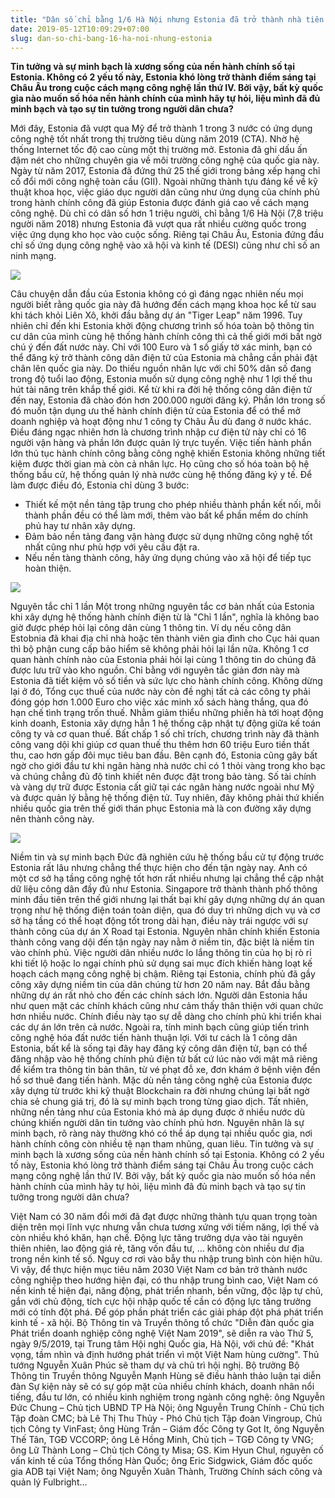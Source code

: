 ```yaml
---
title: "Dân số chỉ bằng 1/6 Hà Nội nhưng Estonia đã trở thành nhà tiên phong công nghệ tại Châu Âu như thế nào?"
date: 2019-05-12T10:09:29+07:00
slug: dan-so-chi-bang-16-ha-noi-nhung-estonia
---
```


**Tin tưởng và sự minh bạch là xương sống của nền hành chính số tại Estonia. Không có 2 yếu tố này, Estonia khó lòng trở thành điểm sáng tại Châu Âu trong cuộc cách mạng công nghệ lần thứ IV. Bởi vậy, bất kỳ quốc gia nào muốn số hóa nền hành chính của mình hãy tự hỏi, liệu mình đã đủ minh bạch và tạo sự tin tưởng trong người dân chưa?**

Mới đây, Estonia đã vượt qua Mỹ để trở thành 1 trong 3 nước có ứng dụng công nghệ tốt nhất trong thị trường tiêu dùng năm 2019 (CTA). Nhờ hệ thống Internet tốc độ cao cùng một thị trường mở. Estonia đã ghi dấu ấn đậm nét cho những chuyên gia về môi trường công nghệ của quốc gia này.
Ngày từ năm 2017, Estonia đã đứng thứ 25 thế giới trong bảng xếp hạng chỉ cố đổi mới công nghệ toàn cầu (GII). Ngoài những thành tựu đáng kể về kỹ thuật khoa học, việc giáo dục người dân cũng như ứng dụng của chính phủ trong hành chính công đã giúp Estonia được đánh giá cao về cách mạng công nghệ. Dù chỉ có dân số hơn 1 triệu người, chỉ bằng 1/6 Hà Nội (7,8 triệu người năm 2018) nhưng Estonia đã vượt qua rất nhiều cường quốc trong việc ứng dụng kho học vào cuộc sống.
Riêng tại Châu Âu, Estonia đứng đầu chỉ số ứng dụng công nghệ vào xã hội và kinh tế (DESI) cũng như chỉ số an ninh mạng.

![](https://2.bp.blogspot.com/-y8jkOXiuXwU/XNJP7VQoJDI/AAAAAAAAKfE/ZcF0Cl4nSHQw71hwqaHhkraPehoQ1pLOwCEwYBhgL/s1600/43.jpg)

Câu chuyện dẫn đầu của Estonia không có gì đáng ngạc nhiên nếu mọi người biết rằng quốc gia này đã hướng đến cách mạng khoa học kể từ sau khi tách khỏi Liên Xô, khởi đầu bằng dự án "Tiger Leap" năm 1996. Tuy nhiên chỉ đến khi Estonia khởi động chương trình số hóa toàn bộ thông tin cư dân của mình cùng hệ thống hành chính công thì cả thế giới mới bất ngờ chú ý đến đất nước này.
Chỉ với 100 Euro và 1 số giấy tờ xác minh, bạn có thể đăng ký trở thành công dân điện tử của Estonia mà chẳng cần phải đặt chân lên quốc gia này. Do thiếu nguồn nhân lực với chỉ 50% dân số đang trong độ tuổi lao động, Estonia muốn sử dụng công nghệ như 1 lợi thế thu hút tài năng trên khắp thế giới.
Kể từ khi ra đời hệ thống công dân điện tử đến nay, Estonia đã chào đón hơn 200.000 người đăng ký. Phần lớn trong số đó muốn tận dụng ưu thế hành chính điện tử của Estonia để có thể mở doanh nghiệp và hoạt động như 1 công ty Châu Âu dù đang ở nước khác. Điều đáng ngạc nhiên hơn là chương trình nhập cư điện tử này chỉ có 16 người vận hàng và phần lớn được quản lý trực tuyến.
Việc tiến hành phần lớn thủ tục hành chính công bằng công nghệ khiến Estonia không những tiết kiệm được thời gian mà còn cả nhân lực. Họ cũng cho số hóa toàn bộ hệ thống bầu cử, hệ thống quản lý nhà nước cùng hệ thống đăng ký y tế.
Để làm được điều đó, Estonia chỉ dùng 3 bước:
- Thiết kế một nền tảng tập trung cho phép nhiều thành phần kết nối, mỗi thành phần đều có thể làm mới, thêm vào bất kể phần mềm do chính phủ hay tư nhân xây dựng.
- Đảm bảo nền tảng đang vận hàng được sử dụng những công nghệ tốt nhất cũng như phù hợp với yêu cầu đặt ra.
- Nếu nền tàng thành công, hãy ứng dụng chúng vào xã hội để tiếp tục hoàn thiện.

![](https://4.bp.blogspot.com/-0g1uGuG8Ah8/XNJP7gyEQVI/AAAAAAAAKfM/UvUaluClCGstpPLD03_hk2U28xa7A2MFwCEwYBhgL/s1600/44.png)

Nguyên tắc chỉ 1 lần
Một trong những nguyên tắc cơ bản nhất của Estonia khi xây dựng hệ thống hành chính điện từ là "Chỉ 1 lần", nghĩa là không bao giờ được phép hỏi lại công dân cùng 1 thông tin. Ví dụ nếu công dân Estobnia đã khai địa chỉ nhà hoặc tên thành viên gia đình cho Cục hải quan thì bộ phận cung cấp bảo hiểm sẽ không phải hỏi lại lần nữa. Không 1 cơ quan hành chính nào của Estonia phải hỏi lại cùng 1 thông tin do chúng đã được lưu trữ vào kho nguồn.
Chỉ bằng với nguyên tắc giản đơn này mà Estonia đã tiết kiệm vô số tiền và sức lực cho hành chính công.
Không dừng lại ở đó, Tổng cục thuế của nước này còn đề nghị tất cả các công ty phải đóng góp hơn 1.000 Euro cho việc xác minh xổ sách hàng thắng, qua đó hạn chế tình trạng trốn thuế. Nhằm giảm thiểu những phiền hà tới hoạt động kinh doanh, Estonia xây dựng hẳn 1 hệ thống cập nhật tự động giữa kế toán công ty và cơ quan thuế.
Bất chấp 1 số chỉ trích, chương trình này đã thành công vang dội khi giúp cơ quan thuế thu thêm hơn 60 triệu Euro tiền thất thu, cao hơn gấp đôi mục tiêu ban đầu.
Bên cạnh đó, Estonia cũng gây bất ngờ cho giới đầu tư khi ngân hàng nhà nước chỉ có 1 thỏi vàng trong kho bạc và chúng chẳng đủ độ tinh khiết nên được đặt trong bảo tàng. Số tài chính và vàng dự trữ được Estonia cất giữ tại các ngân hàng nước ngoài như Mỹ và được quản lý bằng hệ thống điện tử.
Tuy nhiên, đây không phải thứ khiến nhiều quốc gia trên thế giới thán phục Estonia mà là con đường xây dựng nên thành công này.

![](https://1.bp.blogspot.com/-FabQhVdyaVs/XNJP7-P5nnI/AAAAAAAAKfI/ef5CeA3rTfkij38BQ1lxlIZ4ChSwDOZngCEwYBhgL/s1600/45.jpg)

Niềm tin và sự minh bạch
Đức đã nghiên cứu hệ thống bầu cử tự động trước Estonia rất lâu nhưng chẳng thể thực hiện cho đến tận ngày nay. Anh có một cơ sở hạ tầng công nghệ tốt hơn rất nhiều nhưng lại chẳng thể cập nhật dữ liệu công dân đầy đủ như Estonia. Singapore trở thành thành phố thông minh đầu tiên trên thế giới nhưng lại thất bại khí gây dựng những dự án quan trọng như hệ thống điện toán toàn diện, qua đó duy trì những dịch vụ và cơ sở hạ tầng có thể hoạt động tốt trong dài hạn, điều này trái ngược với sự thành công của dự án X Road tại Estonia.
Nguyên nhân chính khiến Estonia thành công vang dội đến tận ngày nay nằm ở niềm tin, đặc biệt là niềm tin vào chính phủ. Việc người dân nhiều nước lo lắng thông tin của họ bị rò rỉ khi tiết lộ hoặc lo ngại chính phủ sử dụng sai mục đích khiến hàng loạt kế hoạch cách mạng công nghệ bị chậm.
Riêng tại Estonia, chính phủ đã gầy công xây dựng niềm tin của dân chúng từ hơn 20 năm nay. Bắt đầu bằng những dự án rất nhỏ cho đến các chính sách lớn. Người dân Estonia hầu như quen mặt các chính khách cũng như cảm thấy thân thiện với quan chức hơn nhiều nước. Chính điều này tạo sự dễ dàng cho chính phủ khi triển khai các dự án lớn trên cả nước.
Ngoài ra, tính minh bạch cũng giúp tiến trình công nghệ hóa đất nước tiến hành thuận lợi. Với tư cách là 1 công dân Estonia, bất kể là sống tại đây hay đăng ký công dân điện tử, bạn có thể đăng nhập vào hệ thống chính phủ điện tử bất cứ lúc nào với mật mã riêng để kiểm tra thông tin bản thân, từ vé phạt đỗ xe, đơn khám ở bệnh viện đến hồ sơ thuê đang tiến hành.
Mặc dù nền tảng công nghệ của Estonia được xây dựng từ trước khi kỹ thuật Blockchain ra đời nhưng chúng lại bất ngờ chia sẻ chung giá trị, đó là sự minh bạch trong từng giao dịch.
Tất nhiên, những nền tảng như của Estonia khó mà áp dụng được ở nhiều nước dù chúng khiến người dân tin tưởng vào chính phủ hơn. Nguyên nhân là sự minh bạch, rõ ràng này thường khó có thể áp dụng tại nhiều quốc gia, nơi hành chính công còn nhiều tệ nạn tham nhũng, quan liêu.
Tin tưởng và sự minh bạch là xương sống của nền hành chính số tại Estonia. Không có 2 yếu tố này, Estonia khó lòng trở thành điểm sáng tại Châu Âu trong cuộc cách mạng công nghệ lần thứ IV. Bởi vậy, bất kỳ quốc gia nào muốn số hóa nền hành chính của mình hãy tự hỏi, liệu mình đã đủ minh bạch và tạo sự tin tưởng trong người dân chưa?

Việt Nam có 30 năm đổi mới đã đạt được những thành tựu quan trọng toàn diện trên mọi lĩnh vực nhưng vẫn chưa tương xứng với tiềm năng, lợi thế và còn nhiều khó khăn, hạn chế. Động lực tăng trưởng dựa vào tài nguyên thiên nhiên, lao động giá rẻ, tăng vốn đầu tư, … không còn nhiều dư địa trong nền kinh tế số. Nguy cơ rơi vào bẫy thu nhập trung bình còn hiện hữu. Vì vậy, để thực hiện mục tiêu năm 2030 Việt Nam cơ bản trở thành nước công nghiệp theo hướng hiện đại, có thu nhập trung bình cao, Việt Nam có nền kinh tế hiện đại, năng động, phát triển nhanh, bền vững, độc lập tự chủ, gắn với chủ động, tích cực hội nhập quốc tế cần có động lực tăng trưởng mới có tính đột phá.
Để góp phần phát triển các giải pháp đột phá phát triển kinh tế - xã hội. Bộ Thông tin và Truyền thông tổ chức "Diễn đàn quốc gia Phát triển doanh nghiệp công nghệ Việt Nam 2019", sẽ diễn ra vào Thứ 5, ngày 9/5/2019, tại Trung tâm Hội nghị Quốc gia, Hà Nội, với chủ đề: "Khát vọng, tầm nhìn và định hướng phát triển vì một Việt Nam hùng cường".
Thủ tướng Nguyễn Xuân Phúc sẽ tham dự và chủ trì hội nghị. Bộ trưởng Bộ Thông tin Truyền thông Nguyễn Mạnh Hùng sẽ điều hành thảo luận tại diễn đàn
Sự kiện này sẽ có sự góp mặt của nhiều chính khách, doanh nhân nổi tiếng, đầu tư lớn, có nhiều kinh nghiệm trong ngành công nghệ: ông Nguyễn Đức Chung – Chủ tịch UBND TP Hà Nội; ông Nguyễn Trung Chính - Chủ tịch Tập đoàn CMC; bà Lê Thị Thu Thủy - Phó Chủ tịch Tập đoàn Vingroup, Chủ tịch Công ty VinFast; ông Hùng Trần – Giám đốc Công ty Got It, ông Nguyễn Thế Tân, TGĐ VCCORP; ông Lê Hồng Minh, Chủ tịch – TGĐ Công ty VNG; ông Lữ Thành Long – Chủ tịch Công ty Misa; GS. Kim Hyun Chul, nguyên cố vấn kinh tế của Tổng thống Hàn Quốc; ông Eric Sidgwick, Giám đốc quốc gia ADB tại Việt Nam; ông Nguyễn Xuân Thành, Trường Chính sách công và quản lý Fulbright…